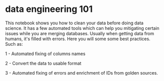 # data engineering 101

This notebook shows you how to clean your data before doing data science. It has a few automated tools which can help you mitigating certain issues while you are merging databases. Usually when getting data from humans, it's filled with errors. Here you will some some best practices. Such as:

1 - Automated fixing of columns names

2 - Convert the data to usable format

3 - Automated fixing of errors and enrichment of IDs from golden sources. 
